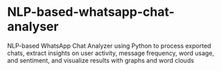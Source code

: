 # NLP-based-whatsapp-chat-analyser
NLP-based WhatsApp Chat Analyzer using Python to process exported chats, extract insights on user activity, message frequency, word usage, and sentiment, and visualize results with graphs and word clouds
